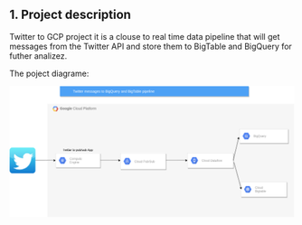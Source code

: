## 1. Project description
Twitter to GCP project it is a clouse to real time data pipeline that will get messages from the Twitter API and store them to 
BigTable and BigQuery for futher analizez.

The poject diagrame:

![alt text](https://github.com/OrestOhorodnyk/ucu-cloud-platforms-2021/blob/main/hw2/project_diagram.png?raw=true)